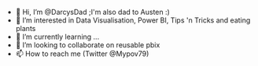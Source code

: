 - 👋 Hi, I’m @DarcysDad  ;I'm also dad to Austen :)
- 👀 I’m interested in Data Visualisation, Power BI, Tips 'n Tricks and eating plants
- 🌱 I’m currently learning ...
- 💞️ I’m looking to collaborate on reusable pbix
- 📫 How to reach me (Twitter @Mypov79)

<!---
DarcysDad/DarcysDad is a ✨ special ✨ repository because its `README.md` (this file) appears on your GitHub profile.
You can click the Preview link to take a look at your changes.
--->
